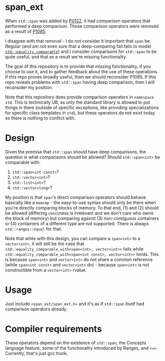 # span_ext

When `std::span` was added by [P0122](https://wg21.link/p0122), it had comparison
operators that performed a deep comparison. Those comparison operators were
removed as a result of [P1085](https://wg21.link/p1085).

I disagree with that removal - I do not consider it important that `span`
be Regular (and am not even sure that a deep-comparing fail fails to model
[`std::equality_comparable`](http://eel.is/c++draft/concept.equalitycomparable))
and I consider comparisons for `std::span` to be quite useful, and that as a
result we're missing functionality.

The goal of this repository is to provide that missing functionality, if you
choose to use it, and to gather feedback about the use of these operations.
If this repo proves broadly useful, then we should reconsider P1085. If this
repo reveals problems with `std::span` having deep comparison, then I will
reconsider my position.

Note that this repository does provide comparison operators in `namespace std`.
This is technically UB, as only the standard library is allowed to put things
in there (outside of specific exceptions, like providing specializations for
specific class templates in `std`), but these operators do not exist today so
there is nothing to conflict with.

# Design

Given the premise that `std::span` should have deep comparisons, the question
is what comparisons should be allowed? Should `std::span<int>` be comparable
with:

1. `std::span<int const>`?
2. `std::vector<int>`?
3. `std::list<int>`?
4. `std::vector<long>`?

My position is that `span`'s direct comparison operators should behave basically
like a `memcmp` - the easy-to-use syntax should only be there when you're
directly comparing blocks of memory. To that end, (1) and (2) should be allowed
(differing `const`ness is irrelevant and we don't care who owns the block of
memory) but comparing against (3) non-contiguous containers or (4) containers
of a different type are not supported. There is always `std::ranges::equal` for
that.

Note that while with this design, you can compare a `span<int>` to a `vector<int>`,
it will still be the case that `std::equality_comparable_with<span<int>, vector<int>>`
fails while `std::equality_comparable_with<span<int const>, vector<int>>` holds.
This is because `span<int>` and `vector<int>` do not share a common reference
(while `span<int const>` and `vector<int>` do) - because `span<int>` is not
constructible from a `vector<int>` rvalue.

# Usage

Just include `<span_ext/span_ext.h>` and it's as if `std::span` itself had
comparison operators already.

# Compiler requirements

These operators depend on the existence of `std::span`, the Concepts language
feature, some of the functionality introduced by Ranges, and `<=>`. Currently,
that's just gcc trunk.